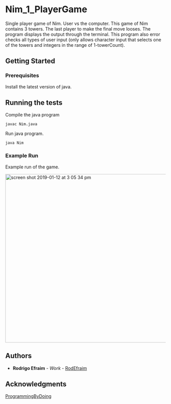 # Nim_1_PlayerGame
Single player game of Nim. User vs the computer. This game of Nim contains 3 towers. The last player to make the final move looses. The program displays the output through the terminal. This program also error checks all types of user input (only allows character input that selects one of the towers and integers in the range of 1-towerCount).

## Getting Started

### Prerequisites

Install the latest version of java.

## Running the tests

Compile the java program

```
javac Nim.java
```

Run java program.

```
java Nim
```

### Example Run

Example run of the game.

<img width="530" alt="screen shot 2019-01-12 at 3 05 34 pm" src="https://user-images.githubusercontent.com/32502126/51079418-a36b0880-167b-11e9-8298-03dbe141e3d9.png">

## Authors

* **Rodrigo Efraim** - *Work* - [RodEfraim](https://github.com/RodEfraim)

## Acknowledgments

[ProgrammingByDoing](https://programmingbydoing.com)
